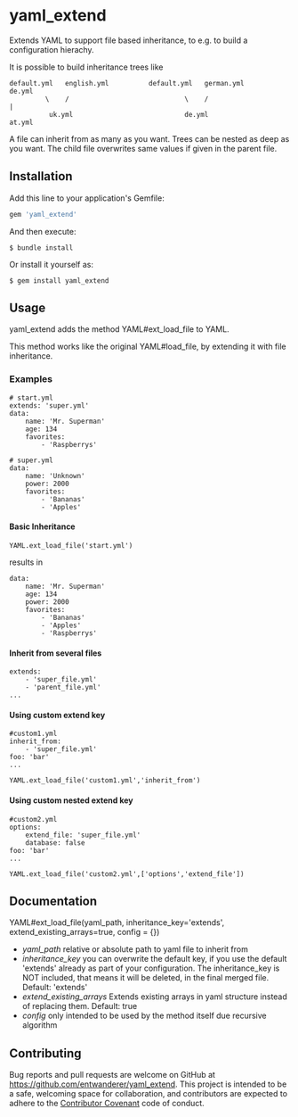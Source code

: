 # yaml_extend

Extends YAML to support file based inheritance,
to e.g. to build a configuration hierachy.

It is possible to build inheritance trees like
```
default.yml   english.yml          default.yml   german.yml         de.yml
         \    /                             \    /                    |
          uk.yml                            de.yml                  at.yml
```

A file can inherit from as many as you want. Trees can be nested as deep as you want.
The child file overwrites same values if given in the parent file.

## Installation

Add this line to your application's Gemfile:

```ruby
gem 'yaml_extend'
```

And then execute:

    $ bundle install

Or install it yourself as:

    $ gem install yaml_extend

## Usage
yaml_extend adds the method YAML#ext_load_file to YAML.

This method works like the original YAML#load_file, by extending it with file inheritance.

### Examples

```
# start.yml
extends: 'super.yml'
data:
    name: 'Mr. Superman'
    age: 134    
    favorites:
        - 'Raspberrys'
```

```
# super.yml
data:
    name: 'Unknown'
    power: 2000
    favorites:
        - 'Bananas'
        - 'Apples'
```
#### Basic Inheritance
```
YAML.ext_load_file('start.yml')
```

results in

```
data:
    name: 'Mr. Superman'
    age: 134
    power: 2000
    favorites:
        - 'Bananas'
        - 'Apples'
        - 'Raspberrys'
```

#### Inherit from several files

```
extends:
    - 'super_file.yml'
    - 'parent_file.yml'
...
```

#### Using custom extend key
```
#custom1.yml
inherit_from:
    - 'super_file.yml'
foo: 'bar'
...
```

```
YAML.ext_load_file('custom1.yml','inherit_from')
```
#### Using custom nested extend key
```
#custom2.yml
options:
    extend_file: 'super_file.yml'
    database: false
foo: 'bar'
...
```

```
YAML.ext_load_file('custom2.yml',['options','extend_file'])
```

## Documentation
YAML#ext_load_file(yaml_path, inheritance_key='extends', extend_existing_arrays=true, config = {})

- *yaml_path* relative or absolute path to yaml file to inherit from
- *inheritance_key* you can overwrite the default key, if you use the default 'extends' already as part of your configuration. The inheritance_key is NOT included, that means it will be deleted, in the final merged file. Default: 'extends'
- *extend_existing_arrays* Extends existing arrays in yaml structure instead of replacing them. Default: true
- *config* only intended to be used by the method itself due recursive algorithm

## Contributing

Bug reports and pull requests are welcome on GitHub at https://github.com/entwanderer/yaml_extend. This project is intended to be a safe, welcoming space for collaboration, and contributors are expected to adhere to the [Contributor Covenant](http://contributor-covenant.org) code of conduct.

